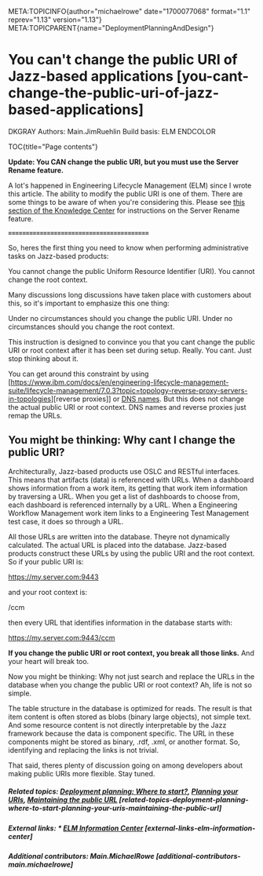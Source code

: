 META:TOPICINFO{author="michaelrowe" date="1700077068" format="1.1"
reprev="1.13" version="1.13"}
META:TOPICPARENT{name="DeploymentPlanningAndDesign"}

# You can't change the public URI of Jazz-based applications [you-cant-change-the-public-uri-of-jazz-based-applications]

DKGRAY Authors: Main.JimRuehlin Build basis: ELM ENDCOLOR

TOC{title="Page contents"}

**Update: You CAN change the public URI, but you must use the Server
Rename feature.**

A lot's happened in Engineering Lifecycle Management (ELM) since I wrote
this article. The ability to modify the public URI is one of them. There
are some things to be aware of when you're considering this. Please see
[this section of the Knowledge
Center](https://www.ibm.com/support/knowledgecenter/SSYMRC_7.0.2/com.ibm.jazz.install.doc/topics/c_redeploy_server.html)
for instructions on the Server Rename feature.

**`========================================`**

So, heres the first thing you need to know when performing
administrative tasks on Jazz-based products:

You cannot change the public Uniform Resource Identifier (URI). You
cannot change the root context.

Many discussions long discussions have taken place with customers about
this, so it's important to emphasize this one thing:

Under no circumstances should you change the public URI. Under no
circumstances should you change the root context.

This instruction is designed to convince you that you cant change the
public URI or root context after it has been set during setup. Really.
You cant. Just stop thinking about it.

You can get around this constraint by using
\[<https://www.ibm.com/docs/en/engineering-lifecycle-management-suite/lifecycle-management/7.0.3?topic=topology-reverse-proxy-servers-in-topologies>\]\[reverse
proxies\]\] or [DNS
names](https://www.ibm.com/docs/en/engineering-lifecycle-management-suite/lifecycle-management/7.0.3?topic=topology-dns-names-in-topologies).
But this does not change the actual public URI or root context. DNS
names and reverse proxies just remap the URLs.

## You might be thinking: Why cant I change the public URI?

Architecturally, Jazz-based products use OSLC and RESTful interfaces.
This means that artifacts (data) is referenced with URLs. When a
dashboard shows information from a work item, its getting that work item
information by traversing a URL. When you get a list of dashboards to
choose from, each dashboard is referenced internally by a URL. When a
Engineering Workflow Management work item links to a Engineering Test
Management test case, it does so through a URL.

All those URLs are written into the database. Theyre not dynamically
calculated. The actual URL is placed into the database. Jazz-based
products construct these URLs by using the public URI and the root
context. So if your public URI is:

<https://my.server.com:9443>

and your root context is:

/ccm

then every URL that identifies information in the database starts with:

<https://my.server.com:9443/ccm>

**If you change the public URI or root context, you break all those
links.** And your heart will break too.

Now you might be thinking: Why not just search and replace the URLs in
the database when you change the public URI or root context? Ah, life is
not so simple.

The table structure in the database is optimized for reads. The result
is that item content is often stored as blobs (binary large objects),
not simple text. And some resource content is not directly interpretable
by the Jazz framework because the data is component specific. The URL in
these components might be stored as binary, .rdf, .xml, or another
format. So, identifying and replacing the links is not trivial.

That said, theres plenty of discussion going on among developers about
making public URIs more flexible. Stay tuned.

##### Related topics: [Deployment planning: Where to start?](DeploymentScenariosPlanning), [Planning your URIs](PlanningYourURIs), [Maintaining the public URL](MaintainingThePublicURL) [related-topics-deployment-planning-where-to-start-planning-your-uris-maintaining-the-public-url]

##### External links: \* [ELM Information Center](https://www.ibm.com/docs/en/engineering-lifecycle-management-suite/lifecycle-management) [external-links-elm-information-center]

##### Additional contributors: Main.MichaelRowe [additional-contributors-main.michaelrowe]
